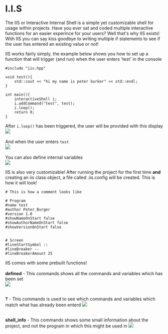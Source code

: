 # I.I.S

The IIS or Interactive Internal Shell is a simple yet customizable shell for usage within projects. 
Have you ever sat and coded multiple interactive functions for an easier experince for your users? Well that's why IIS exists!
With IIS you can say kiss goodbye to writing multiple if statements to see if the user has entered an existing value or not!

IIS works fairly simply, the example below shows you how to set up a function that will trigger (and run) when the user enters 'test' in the console

```
#include "iis.hpp"

void test(){
	std::cout << "hi my name is peter burker" << std::endl;
}

int main(){
	interactiveShell i;
	i.addCommand("test", test);
	i.loop();
	return 0;
}
```
After `i.loop()` has been triggered, the user will be provided with this display<br/>
![](https://github.com/s9rA16Bf4/InteractiveInternalShell/blob/master/pictures/pic1.png)<br/>
<br/>
And when the user enters ``test``<br/>
![](https://github.com/s9rA16Bf4/InteractiveInternalShell/blob/master/pictures/pic2.png)<br/>
<br/>
You can also define internal variables<br/>
![](https://github.com/s9rA16Bf4/InteractiveInternalShell/blob/master/pictures/pic3.png)<br/>

IIS is also very customizable! After running the project for the first time <b>and</b> creating an iis class object, a file called .iis.config will be created. This is how it will look!
```
# This is how a comment looks like

# Program
#name test
#author Peter_Burger
#version 1.0
#showNameOnStart false
#showAuthorNameOnStart false
#showVersionOnStart false


# Screen
#lineStartSymbol ::
#lineBreaker --
#lineBreakerAmount 25
```
IIS comes with some prebuilt functions!<br/>
<br/>
<b>defined</b> - This commands shows all the commands and variables which has been set<br/>
![](https://github.com/s9rA16Bf4/InteractiveInternalShell/blob/master/pictures/pic4.png)<br/>
<br/>

<b>?</b> - This commands is used to see which commands and variables which match what has already been enterd
![](https://github.com/s9rA16Bf4/InteractiveInternalShell/blob/master/pictures/pic5.png)<br/>
<br/>

<b>shell_info</b> - This commands shows some small information about the project, and not the program in which this might be used in 
![](https://github.com/s9rA16Bf4/InteractiveInternalShell/blob/master/pictures/pic6.png)<br/>

